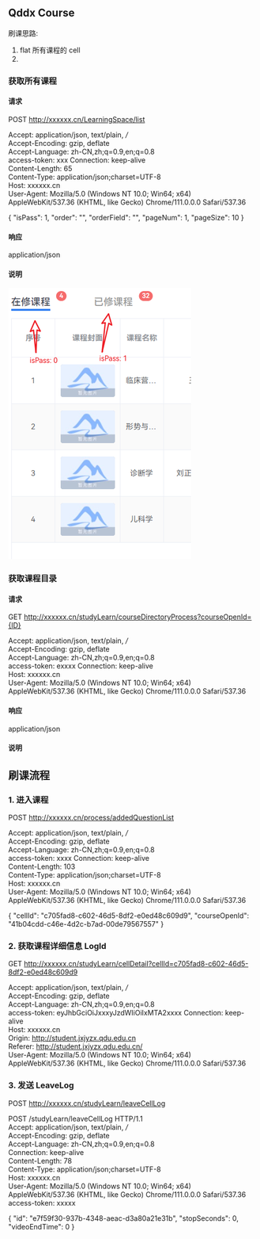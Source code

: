 ## Qddx Course

刷课思路:   
1. flat 所有课程的 cell
2. 

### 获取所有课程

#### 请求
POST http://xxxxxx.cn/LearningSpace/list

Accept: application/json, text/plain, */*  
Accept-Encoding: gzip, deflate  
Accept-Language: zh-CN,zh;q=0.9,en;q=0.8  
access-token: xxx
Connection: keep-alive  
Content-Length: 65  
Content-Type: application/json;charset=UTF-8  
Host: xxxxxx.cn  
User-Agent: Mozilla/5.0 (Windows NT 10.0; Win64; x64) AppleWebKit/537.36 (KHTML, like Gecko) Chrome/111.0.0.0 Safari/537.36

{
"isPass": 1,
"order": "",
"orderField": "",
"pageNum": 1,
"pageSize": 10
}
#### 响应
application/json


#### 说明
![isPass](./docs/isPass.png)


### 获取课程目录

#### 请求
GET http://xxxxxx.cn/studyLearn/courseDirectoryProcess?courseOpenId={ID}

Accept: application/json, text/plain, */*  
Accept-Encoding: gzip, deflate  
Accept-Language: zh-CN,zh;q=0.9,en;q=0.8  
access-token: exxxx
Connection: keep-alive  
Host: xxxxxx.cn  
User-Agent: Mozilla/5.0 (Windows NT 10.0; Win64; x64) AppleWebKit/537.36 (KHTML, like Gecko) Chrome/111.0.0.0 Safari/537.36

#### 响应
application/json

#### 说明

## 刷课流程

### 1. 进入课程

POST http://xxxxxx.cn/process/addedQuestionList  

Accept: application/json, text/plain, */*  
Accept-Encoding: gzip, deflate  
Accept-Language: zh-CN,zh;q=0.9,en;q=0.8  
access-token: xxxx
Connection: keep-alive  
Content-Length: 103  
Content-Type: application/json;charset=UTF-8  
Host: xxxxxx.cn  
User-Agent: Mozilla/5.0 (Windows NT 10.0; Win64; x64) AppleWebKit/537.36 (KHTML, like Gecko) Chrome/111.0.0.0 Safari/537.36  

{
"cellId": "c705fad8-c602-46d5-8df2-e0ed48c609d9",
"courseOpenId": "41b04cdd-c46e-4d2c-b7ad-00de79567557"
}

### 2. 获取课程详细信息 LogId

GET http://xxxxxx.cn/studyLearn/cellDetail?cellId=c705fad8-c602-46d5-8df2-e0ed48c609d9  

Accept: application/json, text/plain, */*  
Accept-Encoding: gzip, deflate  
Accept-Language: zh-CN,zh;q=0.9,en;q=0.8  
access-token: eyJhbGciOiJxxxyJzdWIiOiIxMTA2xxxx
Connection: keep-alive  
Host: xxxxxx.cn  
Origin: http://student.jxjyzx.qdu.edu.cn  
Referer: http://student.jxjyzx.qdu.edu.cn/  
User-Agent: Mozilla/5.0 (Windows NT 10.0; Win64; x64) AppleWebKit/537.36 (KHTML, like Gecko) Chrome/111.0.0.0 Safari/537.36  


### 3. 发送 LeaveLog

POST http://xxxxxx.cn/studyLearn/leaveCellLog

POST /studyLearn/leaveCellLog HTTP/1.1  
Accept: application/json, text/plain, */*  
Accept-Encoding: gzip, deflate  
Accept-Language: zh-CN,zh;q=0.9,en;q=0.8  
Connection: keep-alive  
Content-Length: 78  
Content-Type: application/json;charset=UTF-8  
Host: xxxxxx.cn  
User-Agent: Mozilla/5.0 (Windows NT 10.0; Win64; x64) AppleWebKit/537.36 (KHTML, like Gecko) Chrome/111.0.0.0 Safari/537.36  
access-token: xxxxx

{
    "id": "e7f59f30-937b-4348-aeac-d3a80a21e31b",
    "stopSeconds": 0,
    "videoEndTime": 0
}

